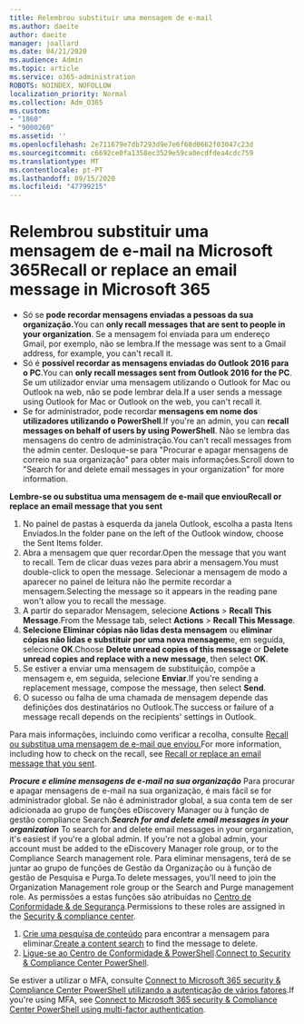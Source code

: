 ```yaml
---
title: Relembrou substituir uma mensagem de e-mail
ms.author: daeite
author: daeite
manager: joallard
ms.date: 04/21/2020
ms.audience: Admin
ms.topic: article
ms.service: o365-administration
ROBOTS: NOINDEX, NOFOLLOW
localization_priority: Normal
ms.collection: Adm_O365
ms.custom:
- "1860"
- "9000260"
ms.assetid: ''
ms.openlocfilehash: 2e711679e7db7293d9e7e6f68d0662f03047c23d
ms.sourcegitcommit: c6692ce0fa1358ec3529e59ca0ecdfdea4cdc759
ms.translationtype: MT
ms.contentlocale: pt-PT
ms.lasthandoff: 09/15/2020
ms.locfileid: "47799215"
---
```

# <a name="recall-or-replace-an-email-message-in-microsoft-365"></a><span data-ttu-id="48ccd-102">Relembrou substituir uma mensagem de e-mail na Microsoft 365</span><span class="sxs-lookup"><span data-stu-id="48ccd-102">Recall or replace an email message in Microsoft 365</span></span>

- <span data-ttu-id="48ccd-103">Só se **pode recordar mensagens enviadas a pessoas da sua organização.**</span><span class="sxs-lookup"><span data-stu-id="48ccd-103">You can **only recall messages that are sent to people in your organization**.</span></span> <span data-ttu-id="48ccd-104">Se a mensagem foi enviada para um endereço Gmail, por exemplo, não se lembra.</span><span class="sxs-lookup"><span data-stu-id="48ccd-104">If the message was sent to a Gmail address, for example, you can't recall it.</span></span>
- <span data-ttu-id="48ccd-105">Só é **possível recordar as mensagens enviadas do Outlook 2016 para o PC**.</span><span class="sxs-lookup"><span data-stu-id="48ccd-105">You can **only recall messages sent from Outlook 2016 for the PC**.</span></span> <span data-ttu-id="48ccd-106">Se um utilizador enviar uma mensagem utilizando o Outlook for Mac ou Outlook na web, não se pode lembrar dela.</span><span class="sxs-lookup"><span data-stu-id="48ccd-106">If a user sends a message using Outlook for Mac or Outlook on the web, you can't recall it.</span></span>
- <span data-ttu-id="48ccd-107">Se for administrador, pode recordar **mensagens em nome dos utilizadores utilizando o PowerShell**.</span><span class="sxs-lookup"><span data-stu-id="48ccd-107">If you're an admin, you can **recall messages on behalf of users by using PowerShell**.</span></span> <span data-ttu-id="48ccd-108">Não se lembra das mensagens do centro de administração.</span><span class="sxs-lookup"><span data-stu-id="48ccd-108">You can't recall messages from the admin center.</span></span> <span data-ttu-id="48ccd-109">Desloque-se para "Procurar e apagar mensagens de correio na sua organização" para obter mais informações.</span><span class="sxs-lookup"><span data-stu-id="48ccd-109">Scroll down to "Search for and delete email messages in your organization" for more information.</span></span>

<span data-ttu-id="48ccd-110">**Lembre-se ou substitua uma mensagem de e-mail que enviou**</span><span class="sxs-lookup"><span data-stu-id="48ccd-110">**Recall or replace an email message that you sent**</span></span>

1. <span data-ttu-id="48ccd-111">No painel de pastas à esquerda da janela Outlook, escolha a pasta Itens Enviados.</span><span class="sxs-lookup"><span data-stu-id="48ccd-111">In the folder pane on the left of the Outlook window, choose the Sent Items folder.</span></span>
2. <span data-ttu-id="48ccd-112">Abra a mensagem que quer recordar.</span><span class="sxs-lookup"><span data-stu-id="48ccd-112">Open the message that you want to recall.</span></span> <span data-ttu-id="48ccd-113">Tem de clicar duas vezes para abrir a mensagem.</span><span class="sxs-lookup"><span data-stu-id="48ccd-113">You must double-click to open the message.</span></span> <span data-ttu-id="48ccd-114">Selecionar a mensagem de modo a aparecer no painel de leitura não lhe permite recordar a mensagem.</span><span class="sxs-lookup"><span data-stu-id="48ccd-114">Selecting the message so it appears in the reading pane won't allow you to recall the message.</span></span>
3. <span data-ttu-id="48ccd-115">A partir do separador Mensagem, selecione **Actions**  >  **Recall This Message**.</span><span class="sxs-lookup"><span data-stu-id="48ccd-115">From the Message tab, select **Actions** > **Recall This Message**.</span></span>
4. <span data-ttu-id="48ccd-116">**Selecione Eliminar cópias não lidas desta mensagem** ou **eliminar cópias não lidas e substituir por uma nova mensagem**e, em seguida, selecione **OK**.</span><span class="sxs-lookup"><span data-stu-id="48ccd-116">Choose **Delete unread copies of this message** or **Delete unread copies and replace with a new message**, then select **OK**.</span></span>
5. <span data-ttu-id="48ccd-117">Se estiver a enviar uma mensagem de substituição, compõe a mensagem e, em seguida, selecione **Enviar**.</span><span class="sxs-lookup"><span data-stu-id="48ccd-117">If you're sending a replacement message, compose the message, then select **Send**.</span></span>
6. <span data-ttu-id="48ccd-118">O sucesso ou falha de uma chamada de mensagem depende das definições dos destinatários no Outlook.</span><span class="sxs-lookup"><span data-stu-id="48ccd-118">The success or failure of a message recall depends on the recipients' settings in Outlook.</span></span>

<span data-ttu-id="48ccd-119">Para mais informações, incluindo como verificar a recolha, consulte [Recall ou substitua uma mensagem de e-mail que enviou.](https://support.office.com/article/35027f88-d655-4554-b4f8-6c0729a723a0)</span><span class="sxs-lookup"><span data-stu-id="48ccd-119">For more information, including how to check on the recall, see [Recall or replace an email message that you sent](https://support.office.com/article/35027f88-d655-4554-b4f8-6c0729a723a0).</span></span>

<span data-ttu-id="48ccd-120">***Procure e elimine mensagens de e-mail na sua organização*** Para procurar e apagar mensagens de e-mail na sua organização, é mais fácil se for administrador global. Se não é administrador global, a sua conta tem de ser adicionada ao grupo de funções eDiscovery Manager ou à função de gestão compliance Search.</span><span class="sxs-lookup"><span data-stu-id="48ccd-120">***Search for and delete email messages in your organization*** To search for and delete email messages in your organization, it's easiest if you're a global admin. If you're not a global admin, your account must be added to the eDiscovery Manager role group, or to the Compliance Search management role.</span></span> <span data-ttu-id="48ccd-121">Para eliminar mensagens, terá de se juntar ao grupo de funções de Gestão da Organização ou à função de gestão de Pesquisa e Purga.</span><span class="sxs-lookup"><span data-stu-id="48ccd-121">To delete messages, you'll need to join the Organization Management role group or the Search and Purge management role.</span></span> <span data-ttu-id="48ccd-122">As permissões a estas funções são atribuídas no [Centro de Conformidade & de Segurança](https://protection.office.com/).</span><span class="sxs-lookup"><span data-stu-id="48ccd-122">Permissions to these roles are assigned in the [Security & compliance center](https://protection.office.com/).</span></span>

1. <span data-ttu-id="48ccd-123">[Crie uma pesquisa de conteúdo](https://docs.microsoft.com/microsoft-365/compliance/content-search) para encontrar a mensagem para eliminar.</span><span class="sxs-lookup"><span data-stu-id="48ccd-123">[Create a content search](https://docs.microsoft.com/microsoft-365/compliance/content-search) to find the message to delete.</span></span>
2. <span data-ttu-id="48ccd-124">[Ligue-se ao Centro de Conformidade & PowerShell](https://docs.microsoft.com/powershell/exchange/office-365-scc/connect-to-scc-powershell/connect-to-scc-powershell?view=exchange-ps).</span><span class="sxs-lookup"><span data-stu-id="48ccd-124">[Connect to Security & Compliance Center PowerShell](https://docs.microsoft.com/powershell/exchange/office-365-scc/connect-to-scc-powershell/connect-to-scc-powershell?view=exchange-ps).</span></span> 

<span data-ttu-id="48ccd-125">Se estiver a utilizar o MFA, consulte [Connect to Microsoft 365 security & Compliance Center PowerShell utilizando a autenticação de vários fatores](https://docs.microsoft.com/powershell/exchange/office-365-scc/connect-to-scc-powershell/mfa-connect-to-scc-powershell?view=exchange-ps).</span><span class="sxs-lookup"><span data-stu-id="48ccd-125">If you're using MFA, see [Connect to Microsoft 365 security & Compliance Center PowerShell using multi-factor authentication](https://docs.microsoft.com/powershell/exchange/office-365-scc/connect-to-scc-powershell/mfa-connect-to-scc-powershell?view=exchange-ps).</span></span> 
